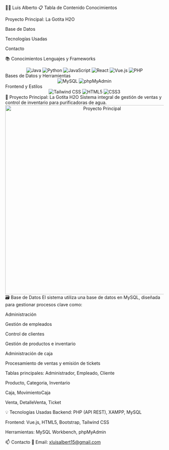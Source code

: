 👨‍💻 Luis Alberto
📋 Tabla de Contenido
Conocimientos

Proyecto Principal: La Gotita H2O

Base de Datos

Tecnologías Usadas

Contacto

📚 Conocimientos
Lenguajes y Frameworks
<div align="center"> <img src="https://img.shields.io/badge/Java-ED8B00?style=for-the-badge&logo=java&logoColor=white" alt="Java"/> <img src="https://img.shields.io/badge/Python-3776AB?style=for-the-badge&logo=python&logoColor=white" alt="Python"/> <img src="https://img.shields.io/badge/JavaScript-F7DF1E?style=for-the-badge&logo=javascript&logoColor=black" alt="JavaScript"/> <img src="https://img.shields.io/badge/React-20232A?style=for-the-badge&logo=react&logoColor=61DAFB" alt="React"/> <img src="https://img.shields.io/badge/Vue.js-4FC08D?style=for-the-badge&logo=vue.js&logoColor=white" alt="Vue.js"/> <img src="https://img.shields.io/badge/PHP-777BB4?style=for-the-badge&logo=php&logoColor=white" alt="PHP"/> </div>
Bases de Datos y Herramientas
<div align="center"> <img src="https://img.shields.io/badge/MySQL-005C84?style=for-the-badge&logo=mysql&logoColor=white" alt="MySQL"/> <img src="https://img.shields.io/badge/phpMyAdmin-6C78AF?style=for-the-badge&logo=phpmyadmin&logoColor=white" alt="phpMyAdmin"/> </div>
Frontend y Estilos
<div align="center"> <img src="https://img.shields.io/badge/Tailwind_CSS-38B2AC?style=for-the-badge&logo=tailwind-css&logoColor=white" alt="Tailwind CSS"/> <img src="https://img.shields.io/badge/HTML5-E34F26?style=for-the-badge&logo=html5&logoColor=white" alt="HTML5"/> <img src="https://img.shields.io/badge/CSS3-1572B6?style=for-the-badge&logo=css3&logoColor=white" alt="CSS3"/> </div>
🚀 Proyecto Principal: La Gotita H2O
Sistema integral de gestión de ventas y control de inventario para purificadoras de agua.

<div align="center"> <img src="https://github.com/user-attachments/assets/f80b0211-4f15-4063-92a8-ab2ca606b80d" alt="Proyecto Principal" width="600px"/> </div>
🗃️ Base de Datos
El sistema utiliza una base de datos en MySQL, diseñada para gestionar procesos clave como:

Administración

Gestión de empleados

Control de clientes

Gestión de productos e inventario

Administración de caja

Procesamiento de ventas y emisión de tickets

Tablas principales:
Administrador, Empleado, Cliente

Producto, Categoria, Inventario

Caja, MovimientoCaja

Venta, DetalleVenta, Ticket


💡 Tecnologías Usadas
Backend: PHP (API REST), XAMPP, MySQL

Frontend: Vue.js, HTML5, Bootstrap, Tailwind CSS

Herramientas: MySQL Workbench, phpMyAdmin

📫 Contacto
📧 Email: xluisalbert15@gmail.com
